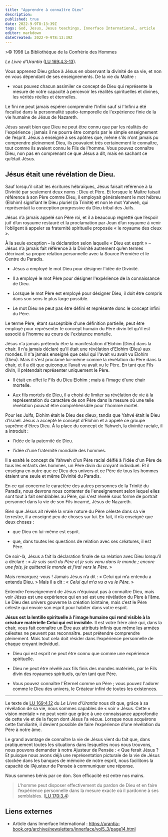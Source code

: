 ```yaml
---
title: "Apprendre à connaître Dieu"
description: 
published: true
date: 2022-9-9T8:13:39Z
tags: God, Jesus, Jesus teachings, Innerface International, article
editor: markdown
dateCreated: 2022-9-9T8:13:39Z
---
```


<p class="v-card v-sheet theme--light gray lighten-3 px-2">>© 1998 La Bibliothèque de la Confrérie des Hommes</p>


_Le Livre d'Urantia_ ([LU 169:4.3-13](/fr/The_Urantia_Book/169#p4_3)).

Vous apprenez Dieu grâce à Jésus en observant la divinité de sa vie, et non en vous dépendant de ses enseignements. De la vie du Maître :

- vous pouvez chacun assimiler ce concept de Dieu qui représente la mesure de votre capacité à percevoir les réalités spirituelles et divines, les vérités réelles et éternelles.

Le fini ne peut jamais espérer comprendre l'Infini sauf si l'Infini a été focalisé dans la personnalité spatio-temporelle de l'expérience finie de la vie humaine de Jésus de Nazareth.

Jésus savait bien que Dieu ne peut être connu que par les réalités de l'expérience ; jamais il ne pourra être compris par le simple enseignement de l’esprit. Jésus a enseigné à ses apôtres que, même s’ils n’ont jamais pu comprendre pleinement Dieu, ils pouvaient très certainement le connaître, tout comme ils avaient connu le Fils de l’homme. Vous pouvez connaître Dieu, non pas en comprenant ce que Jésus a dit, mais en sachant ce qu’était Jésus.

## Jésus était une révélation de Dieu.

Sauf lorsqu'il citait les écritures hébraïques, Jésus faisait référence à la Divinité par seulement deux noms : Dieu et Père. Et lorsque le Maître faisait référence à son Père comme Dieu, il employait généralement le mot hébreu (Elohim) signifiant le Dieu pluriel (la Trinité) et non le mot Yahweh, qui représentait la conception progressive du Dieu tribal des Juifs.

Jésus n’a jamais appelé son Père roi, et il a beaucoup regretté que l’espoir juif d’un royaume restauré et la proclamation par Jean d’un royaume à venir l’obligent à appeler sa fraternité spirituelle proposée « le royaume des cieux ».

À la seule exception – la déclaration selon laquelle « Dieu est esprit » – Jésus n’a jamais fait référence à la Divinité autrement qu’en termes décrivant sa propre relation personnelle avec la Source Première et le Centre du Paradis.

- Jésus a employé le mot Dieu pour désigner l'idée de Divinité.

- Il a employé le mot Père pour désigner l'expérience de la connaissance de Dieu.

- Lorsque le mot Père est employé pour désigner Dieu, il doit être compris dans son sens le plus large possible.

- Le mot Dieu ne peut pas être défini et représente donc le concept infini du Père.

Le terme Père, étant susceptible d'une définition partielle, peut être employé pour représenter le concept humain du Père divin tel qu'il est associé à l'homme au cours de l'existence mortelle.

Jésus n'a jamais prétendu être la manifestation d'Elohim (Dieu) dans la chair. Il n'a jamais déclaré qu'il était une révélation d'Elohim (Dieu) aux mondes. Il n'a jamais enseigné que celui qui l'avait vu avait vu Elohim (Dieu). Mais il s’est proclamé lui-même comme la révélation du Père dans la chair, et il a dit que quiconque l’avait vu avait vu le Père. En tant que Fils divin, il prétendait représenter uniquement le Père.

- Il était en effet le Fils du Dieu Elohim ; mais à l'image d'une chair mortelle.

- Aux fils mortels de Dieu, il a choisi de limiter sa révélation de vie à la représentation du caractère de son Père dans la mesure où une telle révélation pouvait être compréhensible pour l'homme mortel.

Pour les Juifs, Elohim était le Dieu des dieux, tandis que Yahvé était le Dieu d'Israël. Jésus a accepté le concept d'Elohim et a appelé ce groupe suprême d'êtres Dieu. À la place du concept de Yahweh, la divinité raciale, il a introduit :

- l'idée de la paternité de Dieu.

- l'idée d'une fraternité mondiale des hommes.

Il a exalté le concept de Yahweh d'un Père racial déifié à l'idée d'un Père de tous les enfants des hommes, un Père divin du croyant individuel. Et il enseigna en outre que ce Dieu des univers et ce Père de tous les hommes étaient une seule et même Divinité du Paradis.

En ce qui concerne le caractère des autres personnes de la Trinité du Paradis, nous devrons nous contenter de l'enseignement selon lequel elles sont tout à fait semblables au Père, qui s'est révélé sous forme de portrait personnel dans la vie de son Fils incarné, Jésus de Nazareth.

Bien que Jésus ait révélé la vraie nature du Père céleste dans sa vie terrestre, il a enseigné
peu de choses sur lui. En fait, il n’a enseigné que deux choses :

- que Dieu en lui-même est esprit.

- que, dans toutes les questions de relation avec ses créatures, il est Père.

Ce soir-là, Jésus a fait la déclaration finale de sa relation avec Dieu lorsqu'il a déclaré : « _Je suis sorti du Père et je suis venu dans le monde ; encore une fois, je quitterai le monde et j'irai vers le Père._ »

Mais remarquez-vous ! Jamais Jésus n’a dit : « Celui qui m’a entendu a entendu Dieu. » Mais il a dit : « _Celui qui m'a vu a vu le Père._ »

Entendre l’enseignement de Jésus n’équivaut pas à connaître Dieu, mais voir Jésus est une expérience qui en soi est une révélation du Père à l’âme. Le Dieu des univers gouverne la création lointaine, mais c’est le Père céleste qui envoie son esprit pour habiter dans votre esprit.

**Jésus est la lentille spirituelle à l'image humaine qui rend visible à la créature matérielle Celui qui est invisible.** Il est votre frère aîné qui, dans la chair, vous fait connaître un Être aux attributs infinis que même les armées célestes ne peuvent pas reconnaître. peut prétendre comprendre pleinement. Mais tout cela doit résider dans l’expérience personnelle de chaque croyant individuel.

- Dieu qui est esprit ne peut être connu que comme une expérience spirituelle.

- Dieu ne peut être révélé aux fils finis des mondes matériels, par le Fils divin des royaumes spirituels, qu'en tant que Père.

- Vous pouvez connaître l'Éternel comme un Père ; vous pouvez l'adorer comme le Dieu des univers, le Créateur infini de toutes les existences.

---

Le texte de [LU 169:4.12](/fr/The_Urantia_Book/169#p4_12) du _Le Livre d'Urantia_ nous dit que, grâce à sa révélation de sa vie, nous sommes capables de « voir » Jésus. Cette « vision mentale » ne peut venir que grâce à une connaissance approfondie de cette vie et de la façon dont Jésus l’a vécue. Lorsque nous acquérons cette familiarité, il devient possible de faire l’expérience d’une révélation du Père à notre âme.

Le grand avantage de connaître la vie de Jésus vient du fait que, dans pratiquement toutes les situations dans lesquelles nous nous trouvons, nous pouvons demander à notre Ajusteur de Pensée : « Que ferait Jésus ? Et puisque nous avons déjà une représentation picturale de la vie de Jésus stockée dans les banques de mémoire de notre esprit, nous facilitons la capacité de l’Ajusteur de Pensée à communiquer une réponse.

Nous sommes bénis par ce don. Son efficacité est entre nos mains.

> L’homme peut disposer effectivement du pardon de Dieu et en faire l’expérience personnelle dans la mesure exacte où il pardonne à ses semblables. ([LU 170:3.4](/fr/The_Urantia_Book/170#p3_4))

## Liens externes

- Article dans Innerface International : https://urantia-book.org/archive/newsletters/innerface/vol5_3/page14.html




